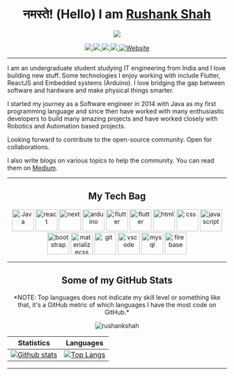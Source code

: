 
<h1 align=center>नमस्ते! (Hello) I am <a href='https://rushankshah.vercel.app/'>Rushank Shah</a></h1>
<p align=center><img src='https://media.giphy.com/media/iIqmM5tTjmpOB9mpbn/giphy.gif'></p>

<p align='center'>
    <a href='mailto:rushankshah65@gmail.com' target="_blank">
        <img src='https://img.shields.io/badge/-rushankshah65@gmail.com-c14438?style=flat&logo=Gmail&logoColor=white&link=mailto:rushankshah65@gmail.com'>
    </a>
    <a href='https://www.linkedin.com/in/rushankshah65/' target="_blank">
        <img src='https://img.shields.io/badge/-RushankShah-0072b1?style=flat&logo=Linkedin&logoColor=white&link=https://www.linkedin.com/in/rushankshah65/'>
    </a>
    <a href='https://www.github.com/rushankshah/' target="_blank">
        <img src='https://img.shields.io/badge/-rushankshah-grey?style=flat&logo=github&logoColor=white&link=https://github.com/rushankshah/'>
    </a>
    <a href='https://twitter.com/ShahRushank' target="_blank">
        <img src='https://img.shields.io/badge/-ShahRushank-0072b1?style=flat&logo=Twitter&logoColor=white&link=https://twitter.com/ShahRushank'>
    </a>
    <a href='https://rushankshah.vercel.app/' target="_blank">
        <img src='https://img.shields.io/badge/portfolio-web-yellow?style=curve&link=https://rushankshah.vercel.app/' alt='Website'>
    </a>
</p>

-------------
 
<p>
I am an undergraduate student studying IT engineering from India and I love building new stuff. Some technologies I enjoy working with include Flutter, ReactJS and Embedded systems (Arduino). I  love bridging the gap between software and hardware and make physical things smarter.

I started my journey as a Software engineer in 2014 with Java as my first programming language and since then have worked with many enthusiastic developers to build many amazing projects and have worked closely with Robotics and Automation based projects.

Looking forward to contribute to the open-source community. Open for collaborations.

I also write blogs on various topics to help the community. You can read them on <a href='https://rushankshah65.medium.com/'>Medium</a>.

</p>

-------------

<h2 align='center'> My Tech Bag </h2>
<p align='center'>
    <img src='https://www.vectorlogo.zone/logos/java/java-icon.svg' height=50 width=50 alt='Java' />
    <img src='https://www.vectorlogo.zone/logos/reactjs/reactjs-icon.svg' height=50 width=50 alt='react' />
    <img src='https://upload.vectorlogo.zone/logos/nextjs/images/2d3864ef-00e0-4026-ab1d-30e4a98e2899.svg' height=50 width=50 alt='next' />
    <img src='https://www.vectorlogo.zone/logos/arduino/arduino-icon.svg' height=50 width=50 alt='arduino' />
    <img src='https://www.vectorlogo.zone/logos/flutterio/flutterio-icon.svg' height=50 width=50 alt='flutter' />
    <img src='https://www.vectorlogo.zone/logos/nodejs/nodejs-horizontal.svg' height=50 width=50 alt='flutter' />
    <img src='https://www.vectorlogo.zone/logos/w3_html5/w3_html5-icon.svg' height=50 width=50 alt='html' />
    <img src='https://seeklogo.com/images/C/css3-logo-F1923C8D0E-seeklogo.com.png' height=50 width=50 alt='css' />
    <img src='https://www.vectorlogo.zone/logos/javascript/javascript-icon.svg' height=50 width=50 alt='javascript' />
    <img src='https://www.vectorlogo.zone/logos/getbootstrap/getbootstrap-icon.svg' height=50 width=50 alt='bootstrap' />
    <img src='https://raw.githubusercontent.com/prplx/svg-logos/5585531d45d294869c4eaab4d7cf2e9c167710a9/svg/materialize.svg' height=50 width=50 alt='materializecss' />
    <img src='https://www.vectorlogo.zone/logos/git-scm/git-scm-icon.svg' height=50 width=50 alt='git' />
    <img src='https://www.vectorlogo.zone/logos/visualstudio_code/visualstudio_code-icon.svg' height=50 width=50 alt='vscode' />
    <img src='https://www.vectorlogo.zone/logos/mysql/mysql-horizontal.svg' height=50 width=50 alt='mysql' />
    <img src='https://www.vectorlogo.zone/logos/firebase/firebase-icon.svg' height=50 width=50 alt='firebase' />
</p>

-------------

<h2 align='center'>Some of my GitHub Stats</h2>

<p align='center'>*NOTE: Top languages does not indicate my skill level or something like that, it's a GitHub metric of which languages I have the most code on GitHub.*</p>

<p align='center'> <img src='https://komarev.com/ghpvc/?username=rushankshah&color=00ffff&label=Profile Views' alt=rushankshah /> </p>

|  Statistics      |Languages           |
|:-------------:|:-------------:|
| [![Github stats](https://github-readme-stats.vercel.app/api?username=rushankshah&show_icons=true&include_all_commits=true&theme=dark)](https://github.com/rushankshah/github-readme-stats)    | [![Top Langs](https://github-readme-stats.vercel.app/api/top-langs/?username=rushankshah&layout=compact&theme=dark&hide=vue,MakeFile&langs_count=8)](https://github.com/rushankshah/github-readme-stats) |

-------------
